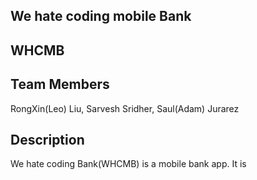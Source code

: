 ## We hate coding mobile Bank
## WHCMB
## Team Members
RongXin(Leo) Liu, Sarvesh Sridher, Saul(Adam) Jurarez

## Description
We hate coding Bank(WHCMB) is a mobile bank app. It is
